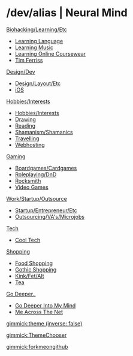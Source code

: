 # /dev/alias | Neural Mind

[Biohacking/Learning/Etc]()

  * [Learning Language](biohacking-learning/learning-language.md)
  * [Learning Music](biohacking-learning/learning-music.md)
  * [Learning Online Coursewear](biohacking-learning/learning-online-courseware.md)
  * [Tim Ferriss](biohacking-learning/tim-ferriss.md)

[Design/Dev]()

  * [Design/Layout/Etc](design-dev/design-layout.md)
  * [iOS](design-dev/ios.md)

[Hobbies/Interests]()

* [Hobbies/Interests](hobbies-interests/hobbies-interests.md)
* [Drawing](hobbies-interests/drawing.md)
* [Reading](hobbies-interests/reading.md)
* [Shamanism/Shamanics](hobbies-interests/shamanism-shamanics.md)
* [Travelling](hobbies-interests/travelling.md)
* [Webhosting](hobbies-interests/webhosting.md)

[Gaming]()

* [Boardgames/Cardgames](gaming/boardgames-cardgames.md)
* [Roleplaying/DnD](gaming/roleplaying-dnd.md)
* [Rocksmith](gaming/rocksmith.md)
* [Video Games](gaming/videogames.md)

[Work/Startup/Outsource]()

* [Startup/Entrepreneur/Etc](work-etc/startup-entrepreneur-coworking.md)
* [Outsourcing/VA's/Microjobs](work-etc/outsourcing-vas-microjobs.md)

[Tech]()

* [Cool Tech](tech/cool-tech.md)

[Shopping]()

* [Food Shopping](shopping/food-shopping.md)
* [Gothic Shopping](shopping/gothic-shopping.md)
* [Kink/Fet/Alt](shopping/kink-fet-alt.md)
* [Tea](shopping/tea.md)

[Go Deeper..]()

* [Go Deeper Into My Mind](my-other-mind-dumps.md)
* [Me Across The Net](me-across-the-net.md)

<!-- set a default theme -->
[gimmick:theme (inverse: false)](cosmo)

<!-- show a theme chooser in the menu bar -->
[gimmick:ThemeChooser](Theme)

<!-- show a fork me on github ribbon -->
[gimmick:forkmeongithub](http://github.com/alias1/devalias-neuralmind/)
